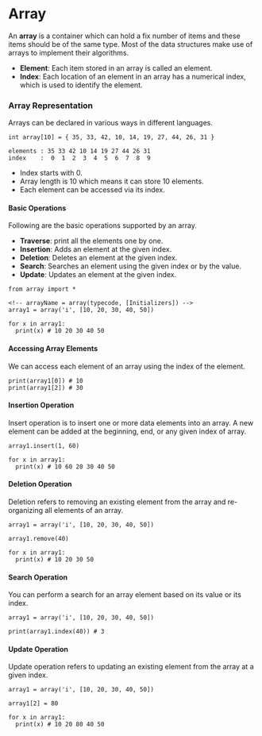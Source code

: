 # Array

An **array** is a container which can hold a fix number of items and these items should be of the same type. Most of the data structures make use of arrays to implement their algorithms.

- **Element**: Each item stored in an array is called an element.
- **Index**: Each location of an element in an array has a numerical index, which is used to identify the element.

### Array Representation
Arrays can be declared in various ways in different languages.
```
int array[10] = { 35, 33, 42, 10, 14, 19, 27, 44, 26, 31 }

elements : 35 33 42 10 14 19 27 44 26 31
index    :  0  1  2  3  4  5  6  7  8  9
```
- Index starts with 0.
- Array length is 10 which means it can store 10 elements.
- Each element can be accessed via its index.

#### Basic Operations
Following are the basic operations supported by an array.
- **Traverse**: print all the elements one by one.
- **Insertion**: Adds an element at the given index.
- **Deletion**: Deletes an element at the given index.
- **Search**: Searches an element using the given index or by the value.
- **Update**: Updates an element at the given index.

```
from array import *

<!-- arrayName = array(typecode, [Initializers]) -->
array1 = array('i', [10, 20, 30, 40, 50])

for x in array1:
  print(x) # 10 20 30 40 50
```

#### Accessing Array Elements
We can access each element of an array using the index of the element.
```
print(array1[0]) # 10
print(array1[2]) # 30
```

#### Insertion Operation
Insert operation is to insert one or more data elements into an array. A new element can be added at the beginning, end, or any given index of array.
```
array1.insert(1, 60)

for x in array1:
  print(x) # 10 60 20 30 40 50
```

#### Deletion Operation
Deletion refers to removing an existing element from the array and re-organizing all elements of an array.
```
array1 = array('i', [10, 20, 30, 40, 50])

array1.remove(40)

for x in array1:
  print(x) # 10 20 30 50
```

#### Search Operation
You can perform a search for an array element based on its value or its index.
```
array1 = array('i', [10, 20, 30, 40, 50])

print(array1.index(40)) # 3
```

#### Update Operation
Update operation refers to updating an existing element from the array at a given index.
```
array1 = array('i', [10, 20, 30, 40, 50])

array1[2] = 80

for x in array1:
  print(x) # 10 20 80 40 50
```
